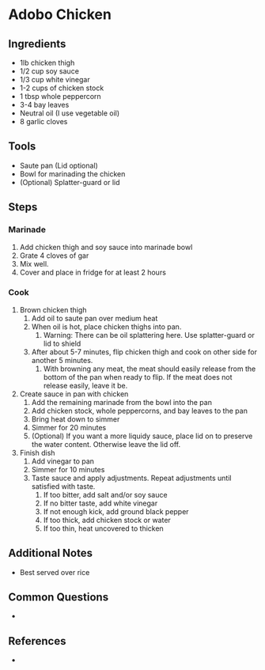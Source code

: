 Adobo Chicken
======


## Ingredients
* 1lb chicken thigh
* 1/2 cup soy sauce
* 1/3 cup white vinegar
* 1-2 cups of chicken stock
* 1 tbsp whole peppercorn
* 3-4 bay leaves
* Neutral oil (I use vegetable oil)
* 8 garlic cloves

## Tools
* Saute pan (Lid optional)
* Bowl for marinading the chicken
* (Optional) Splatter-guard or lid

## Steps
### Marinade
1. Add chicken thigh and soy sauce into marinade bowl
1. Grate 4 cloves of gar
1. Mix well.
1. Cover and place in fridge for at least 2 hours

### Cook
1. Brown chicken thigh
    1. Add oil to saute pan over medium heat
    1. When oil is hot, place chicken thighs into pan.
        1. Warning: There can be oil splattering here. Use splatter-guard or lid to shield
    1. After about 5-7 minutes, flip chicken thigh and cook on other side for another 5 minutes.
        1. With browning any meat, the meat should easily release from the bottom of the pan when ready to flip. If the meat does not release easily, leave it be.
1. Create sauce in pan with chicken
    1. Add the remaining marinade from the bowl into the pan
    1. Add chicken stock, whole peppercorns, and bay leaves to the pan
    1. Bring heat down to simmer
    1. Simmer for 20 minutes
    1. (Optional) If you want a more liquidy sauce, place lid on to preserve the water content. Otherwise leave the lid off.
1. Finish dish
    1. Add vinegar to pan
    1. Simmer for 10 minutes
    1. Taste sauce and apply adjustments. Repeat adjustments until satisfied with taste.
        1. If too bitter, add salt and/or soy sauce
        1. If no bitter taste, add white vinegar
        1. If not enough kick, add ground black pepper
        1. If too thick, add chicken stock or water
        1. If too thin, heat uncovered to thicken

## Additional Notes
* Best served over rice

## Common Questions
*

## References
*